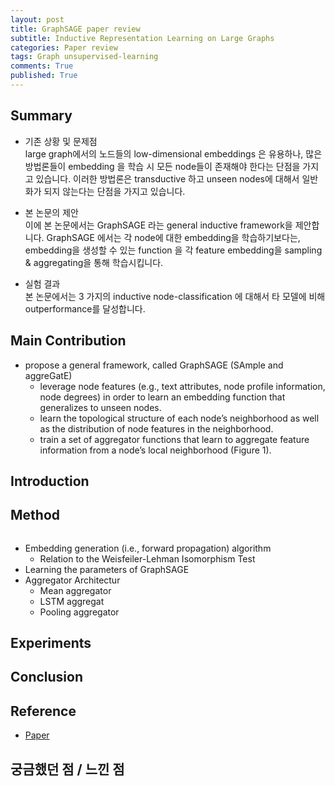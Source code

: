 ```yaml
---
layout: post
title: GraphSAGE paper review
subtitle: Inductive Representation Learning on Large Graphs 
categories: Paper review
tags: Graph unsupervised-learning
comments: True
published: True
---
```


## Summary 
<!-- - Problem Situation
- Poposed Work 
- Results -->
- 기존 상황 및 문제점 <br>
    large graph에서의 노드들의 low-dimensional embeddings 은 유용하나, 많은 방법론들이 embedding 을 학습 시 모든 node들이 존재해야 한다는 단점을 가지고 있습니다. 이러한 방법론은 transductive 하고 unseen nodes에 대해서 일반화가 되지 않는다는 단점을 가지고 있습니다. 

- 본 논문의 제안 <br>
    이에 본 논문에서는 GraphSAGE 라는 general inductive framework을 제안합니다. GraphSAGE 에서는 각 node에 대한 embedding을 학습하기보다는, embedding을 생성할 수 있는 function 을 각 feature embedding을 sampling & aggregating을 통해 학습시킵니다. 

- 실험 결과 <br>
    본 논문에서는 3 가지의 inductive node-classification 에 대해서 타 모델에 비해 outperformance를 달성합니다. 

## Main Contribution
- propose a general framework, called GraphSAGE (SAmple and aggreGatE)
    - leverage node features (e.g., text attributes, node profile information, node degrees) in order to learn an embedding function that generalizes to unseen nodes.
    -  learn the topological structure of each node’s neighborhood as well as the distribution of node features in the neighborhood.
    -  train a set of aggregator functions that learn to aggregate feature information from a node’s local neighborhood (Figure 1).

## Introduction

## Method
<figure>
	<img src="{{ '/assets/images/graphsage/Fig1.jpg' | prepend: site.baseurl }}" alt=""> 
</figure>

- Embedding generation (i.e., forward propagation) algorithm
    - Relation to the Weisfeiler-Lehman Isomorphism Test
- Learning the parameters of GraphSAGE
- Aggregator Architectur
    - Mean aggregator 
    - LSTM aggregat
    - Pooling aggregator
## Experiments

## Conclusion 

## Reference
- <a href="https://arxiv.org/abs/1706.02216"> Paper </a><br>

## 궁금했던 점 / 느낀 점